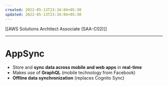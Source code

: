 ```yaml
---
created: 2022-05-13T23:34:04+05:30
updated: 2022-05-13T23:34:04+05:30
---
```

[[AWS Solutions Architect Associate (SAA-C02)]]

---
# AppSync
-   Store and **sync data across mobile and web apps** in **real-time**
-   Makes use of **GraphQL** (mobile technology from Facebook)
-   **Offline data synchronization** (replaces Cognito Sync)
